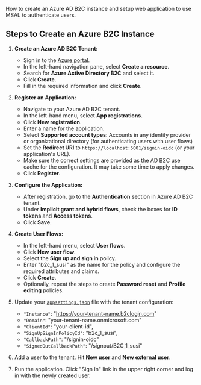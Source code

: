 How to create an Azure AD B2C instance and setup web application to use MSAL to authenticate users.

## Steps to Create an Azure B2C Instance

1. **Create an Azure AD B2C Tenant:**
   - Sign in to the [Azure portal](https://portal.azure.com/).
   - In the left-hand navigation pane, select **Create a resource**.
   - Search for **Azure Active Directory B2C** and select it.
   - Click **Create**.
   - Fill in the required information and click **Create**.

2. **Register an Application:**
   - Navigate to your Azure AD B2C tenant.
   - In the left-hand menu, select **App registrations**.
   - Click **New registration**.
   - Enter a name for the application.
   - Select **Supported account types**: Accounts in any identity provider or organizational directory (for authenticating users with user flows)
   - Set the **Redirect URI** to `https://localhost:5001/signin-oidc` (or your application's URL).
   - Make sure the correct settings are provided as the AD B2C use cache for the configuration. It may take some time to apply changes.
   - Click **Register**.


3. **Configure the Application:**
   - After registration, go to the **Authentication** section in Azure AD B2C tenant.
   - Under **Implicit grant and hybrid flows**, check the boxes for **ID tokens** and **Access tokens**.
   - Click **Save**.

4. **Create User Flows:**
   - In the left-hand menu, select **User flows**.
   - Click **New user flow**.
   - Select the **Sign up and sign in** policy.
   - Enter "b2c_1_susi" as the name for the policy and configure the required attributes and claims.
   - Click **Create**.
   - Optionally, repeat the steps to create **Password reset** and **Profile editing** policies.


5. Update your [`appsettings.json`](/Entra-Id/MsalDemo/MsalDemo/appsettings.json) file with the tenant configuration:
    - `"Instance"`: "https://your-tenant-name.b2clogin.com"
    - `"Domain"`:  "your-tenant-name.onmicrosoft.com"
    - `"ClientId"`: "your-client-id",
    - `"SignUpSignInPolicyId"`: "b2c_1_susi",
    - `"CallbackPath"`: "/signin-oidc"
    - `"SignedOutCallbackPath"`: "/signout/B2C_1_susi"

6. Add a user to the tenant. Hit **New user** and **New external user**.

7. Run the application. Click "Sign In" link in the upper right corner and log in with the newly created user.